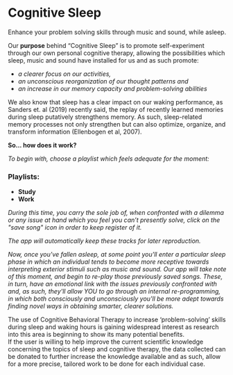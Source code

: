 # Cognitive Sleep


Enhance your problem solving skills through music and sound, while asleep.

Our **purpose** behind “Cognitive Sleep” is to promote self-experiment through our own personal cognitive therapy, allowing the possibilities which sleep, music and sound have installed for us and as such promote:
- _a clearer focus on our activities,_
- _an unconscious reorganization of our thought patterns and_
- _an increase in our memory capacity and problem-solving abilities_

We also know that sleep has a clear impact on our waking performance, as Sanders et. al (2019) recently said, the replay of recently learned memories during sleep putatively strengthens memory. As such, sleep-related memory processes not only strengthen but can also optimize, organize, and transform information (Ellenbogen et al, 2007). 

**So... how does it work?**

_To begin with, choose a playlist which feels adequate for the moment:_

### Playlists:

- **Study**
- **Work**

_During this time, you carry the sole job of, when confronted with a dilemma or any issue at hand which you feel you can’t presently solve, click on the "save song" icon in order to keep register of it._ 

_The app will automatically keep these tracks for later reproduction._

_Now, once you've fallen asleep, at some point you'll enter a particular sleep phase in which an individual tends to become more receptive towards interpreting exterior stimuli such as music and sound.
Our app will take note of this moment, and begin to re-play those previously saved songs. 
These, in turn, have an emotional link with the issues previously confronted with and, as such, they'll allow YOU to go through an internal re-programming, in which both consciously and unconsciously you'll be more adept towards finding novel ways in obtaining smarter, clearer solutions._


The use of Cognitive Behavioral Therapy to increase ‘problem-solving’ skills during sleep and waking hours is gaining widespread interest as research into this area is beginning to show its many potential benefits.  
If the user is willing to help improve the current scientific knowledge concerning the topics of sleep and cognitive therapy, the data collected can be donated to further increase the knowledge available and as such, allow for a more precise, tailored work to be done for each individual case.  
